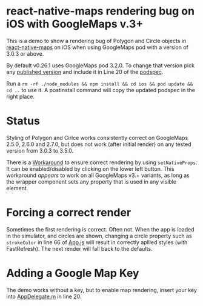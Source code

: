 # react-native-maps rendering bug on iOS with GoogleMaps v.3+

This is a demo to show a rendering bug of Polygon and Circle objects in [react-native-maps](https://github.com/react-native-community/react-native-maps) on iOS when using GoogleMaps pod with a version of 3.0.3 or above.

By default v0.26.1 uses GoogleMaps pod 3.2.0. To change that version pick any [published version](https://developers.google.com/maps/documentation/ios-sdk/releases) and include it in Line 20 of the [podspec](./react-native-google-maps.podspec).

Run a `rm -rf ./node_modules && npm install && cd ios && pod update && cd ..` to use it. A postinstall command will copy the updated podspec in the right place.

# Status

Styling of Polygon and Cirlce works consistently correct on GoogleMaps 2.5.0, 2.6.0 and 2.7.0, but does not work (after initial render) on any tested version from 3.0.3 to 3.5.0.

There is a [Workaround](https://github.com/react-native-community/react-native-maps/issues/3025#issuecomment-538345230) to ensure correct rendering by using `setNativeProps`. It can be enabled/disabled by clicking on the lower left button. This workaround *appears* to work on all GoogleMaps v3.+ variants, as long as the wrapper component sets any property that is used in any visible element.

# Forcing a correct render

Sometimes the first rendering is correct. Often not.
When the app is loaded in the simulator, and circles are shown, changing a circle property such as `strokeColor` in line 66 of [App.js](./App.js) will result in correctly apllied styles (with FastRefresh). The next render will fall back to the defaults.

# Adding a Google Map Key

The demo works without a key, but to enable map rendering, insert your key into [AppDelegate.m](./ios/PolygonDemo/AppDelegate.m) in line 20.